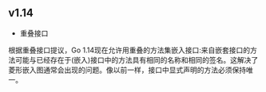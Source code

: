## v1.14

* 重叠接口

根据重叠接口提议，Go 1.14现在允许用重叠的方法集嵌入接口:来自嵌套接口的方法可能与已经存在于(嵌入)接口中的方法具有相同的名称和相同的签名。这解决了菱形嵌入图通常会出现的问题。像以前一样，接口中显式声明的方法必须保持唯一。

